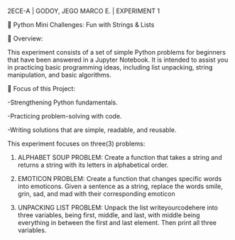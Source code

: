 2ECE-A | GODOY, JEGO MARCO E. | EXPERIMENT 1

🐍 Python Mini Challenges: Fun with Strings & Lists

📌 Overview:

This experiment consists of a set of simple Python problems for beginners that have been answered in a Jupyter Notebook. It is intended to assist you in practicing basic programming ideas, including list unpacking, string manipulation, and basic algorithms.

🎯 Focus of this Project:

-Strengthening Python fundamentals.

-Practicing problem-solving with code.

-Writing solutions that are simple, readable, and reusable.

This experiment focuses on three(3) problems:

1. ALPHABET SOUP PROBLEM: Create a function that takes a string and returns a string with its letters
in alphabetical order.

2. EMOTICON PROBLEM: Create a function that changes specific words into emoticons. Given a sentence
as a string, replace the words smile, grin, sad, and mad with their corresponding emoticon

3. UNPACKING LIST PROBLEM: Unpack the list writeyourcodehere into three variables, being first,
middle, and last, with middle being everything in between the first and last element. Then print all three
variables.
